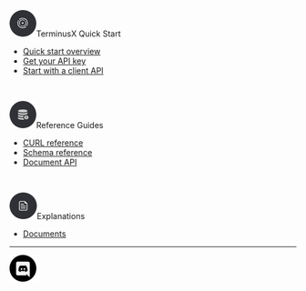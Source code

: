 <i class="tdb-i">![Quick links](../../img/ico/terminusdb-icon-quick-links.png)</i><span class="tdb-f">TerminusX Quick Start</span>

- [Quick start overview](terminusx/quick-start-overview)
- [Get your API key](terminusx/get-your-api-key)
- [Start with a client API](terminusx/start-with-a-client-api)

<br>

<i class="tdb-i">![Quick start](../../img/ico/terminusdb-icon-concepts.png)</i><span class="tdb-f">Reference Guides</span>

- [CURL reference](terminusx/curl-reference)
- [Schema reference](terminusx/schema-reference)
- [Document API](terminusx/document-interface) 

<br>

<i class="tdb-i">![Reference guides](../../img/ico/terminusdb-icon-reference-guides.png)</i><span class="tdb-f">Explanations</span> 

- [Documents](terminusx/documents)

<hr class="tdb-l"/>

<a target="new" title="Contact us on Discord..." href="https://bit.ly/2Gnleax"><img class="tdb-ico" src="../../img/ico/terminusdb-icon-discord.png"/></a>
